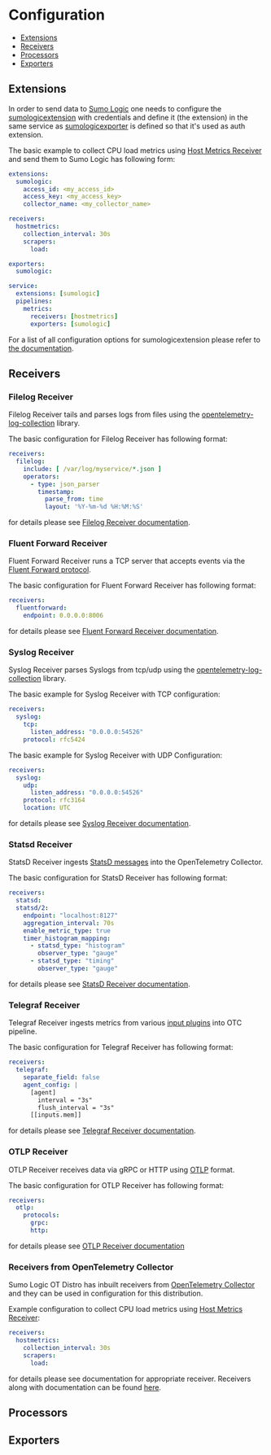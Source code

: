 # Configuration

* [Extensions](#extensions)
* [Receivers](#receivers)
* [Processors](#processors)
* [Exporters](#exporters)

## Extensions

In order to send data to [Sumo Logic][sumologic_webpage] one needs to configure
the [sumologicextension][sumologicextension] with credentials and define it
(the extension) in the same service as [sumologicexporter][sumologicexporter]
is defined so that it's used as auth extension.

The basic example to collect CPU load metrics using [Host Metrics Receiver][hostmetricsreceiver]
and send them to Sumo Logic has following form:

```yaml
extensions:
  sumologic:
    access_id: <my_access_id>
    access_key: <my_access_key>
    collector_name: <my_collector_name>

receivers:
  hostmetrics:
    collection_interval: 30s
    scrapers:
      load:

exporters:
  sumologic:

service:
  extensions: [sumologic]
  pipelines:
    metrics:
      receivers: [hostmetrics]
      exporters: [sumologic]
```

For a list of all configuration options for sumologicextension please refer to
[the documentation][sumologicextension_configuration].

[sumologic_webpage]: https://www.sumologic.com/
[sumologicextension]: ../pkg/extension/sumologicextension/
[sumologicexporter]: ../pkg/exporter/sumologicexporter/
[hostmetricsreceiver]: https://github.com/SumoLogic/opentelemetry-collector/tree/release-0.27/receiver/hostmetricsreceiver
[sumologicextension_configuration]: ../pkg/extension/sumologicextension#configuration

## Receivers

### Filelog Receiver

Filelog Receiver tails and parses logs from files using the [opentelemetry-log-collection][opentelemetry-log-collection] library.

The basic configuration for Filelog Receiver has following format:

```yaml
receivers:
  filelog:
    include: [ /var/log/myservice/*.json ]
    operators:    
      - type: json_parser
        timestamp:
          parse_from: time
          layout: '%Y-%m-%d %H:%M:%S'
```

for details please see [Filelog Receiver documentation][filelogreceiver_readme].

[opentelemetry-log-collection]: https://github.com/open-telemetry/opentelemetry-log-collection
[filelogreceiver_readme]: https://github.com/open-telemetry/opentelemetry-collector-contrib/tree/v0.27.0/receiver/filelogreceiver

### Fluent Forward Receiver

Fluent Forward Receiver runs a TCP server that accepts events via the [Fluent Forward
protocol][fluent_forward_protocol].

The basic configuration for Fluent Forward Receiver has following format:

```yaml
receivers:
  fluentforward:
    endpoint: 0.0.0.0:8006
```

for details please see [Fluent Forward Receiver documentation][fluentforwardreceiver_readme].

[fluent_forward_protocol]: https://github.com/fluent/fluentd/wiki/Forward-Protocol-Specification-v1
[fluentforwardreceiver_readme]: https://github.com/open-telemetry/opentelemetry-collector-contrib/tree/release/v0.27.x/receiver/fluentforwardreceiver

### Syslog Receiver

Syslog Receiver parses Syslogs from tcp/udp using
the [opentelemetry-log-collection](https://github.com/open-telemetry/opentelemetry-log-collection) library.

The basic example for Syslog Receiver with TCP configuration:

```yaml
receivers:
  syslog:
    tcp:
      listen_address: "0.0.0.0:54526"
    protocol: rfc5424
```

The basic example for Syslog Receiver with UDP Configuration:

```yaml
receivers:
  syslog:
    udp:
      listen_address: "0.0.0.0:54526"
    protocol: rfc3164
    location: UTC
```

for details please see [Syslog Receiver documentation][syslogreceiver_readme].

[syslogreceiver_readme]: https://github.com/open-telemetry/opentelemetry-collector-contrib/tree/v0.27.0/receiver/syslogreceiver

### Statsd Receiver

StatsD Receiver ingests [StatsD messages][statsd_messages] into the OpenTelemetry Collector.

The basic configuration for StatsD Receiver has following format:

```yaml
receivers:
  statsd:
  statsd/2:
    endpoint: "localhost:8127"
    aggregation_interval: 70s
    enable_metric_type: true
    timer_histogram_mapping:
      - statsd_type: "histogram"
        observer_type: "gauge"
      - statsd_type: "timing"
        observer_type: "gauge"
```

for details please see [StatsD Receiver documentation][statsdreceiver_readme].

[statsd_messages]: https://github.com/statsd/statsd/blob/master/docs/metric_types.md
[statsdreceiver_readme]: https://github.com/open-telemetry/opentelemetry-collector-contrib/tree/release/v0.27.x/receiver/statsdreceiver

### Telegraf Receiver

Telegraf Receiver ingests metrics from various [input plugins][input_plugins]
into OTC pipeline.

The basic configuration for Telegraf Receiver has following format:

```yaml
receivers:
  telegraf:
    separate_field: false
    agent_config: |
      [agent]
        interval = "3s"
        flush_interval = "3s"
      [[inputs.mem]]
```

for details please see [Telegraf Receiver documentation][telegrafreceiver_readme].

[input_plugins]: https://github.com/influxdata/telegraf/tree/master/plugins/inputs
[telegrafreceiver_readme]: ../pkg/receiver/telegrafreceiver

### OTLP Receiver

OTLP Receiver receives data via gRPC or HTTP using [OTLP][otlp] format.

The basic configuration for OTLP Receiver has following format:

```yaml
receivers:
  otlp:
    protocols:
      grpc:
      http:
```

for details please see [OTLP Receiver documentation][otlpreceiver_readme]

[otlp]: https://github.com/open-telemetry/opentelemetry-specification/blob/main/specification/protocol/otlp.md
[otlpreceiver_readme]: https://github.com/open-telemetry/opentelemetry-collector/tree/v0.27.0/receiver/otlpreceiver

### Receivers from OpenTelemetry Collector

Sumo Logic OT Distro has inbuilt receivers from [OpenTelemetry Collector](https://github.com/SumoLogic/opentelemetry-collector) and they can be used in configuration for this distribution.

Example configuration to collect CPU load metrics using [Host Metrics Receiver][hostmetricsreceiver]:

```yaml
receivers:
  hostmetrics:
    collection_interval: 30s
    scrapers:
      load:
```

for details please see documentation for appropriate receiver.
Receivers along with documentation can be found [here][opentelemetry-collector-receivers].

[hostmetricsreceiver]: https://github.com/SumoLogic/opentelemetry-collector/tree/release-0.27/receiver/hostmetricsreceiver
[opentelemetry-collector]: https://github.com/SumoLogic/opentelemetry-collector/tree/release-0.27
[opentelemetry-collector-receivers]: https://github.com/SumoLogic/opentelemetry-collector/tree/release-0.27/receiver

## Processors

## Exporters
